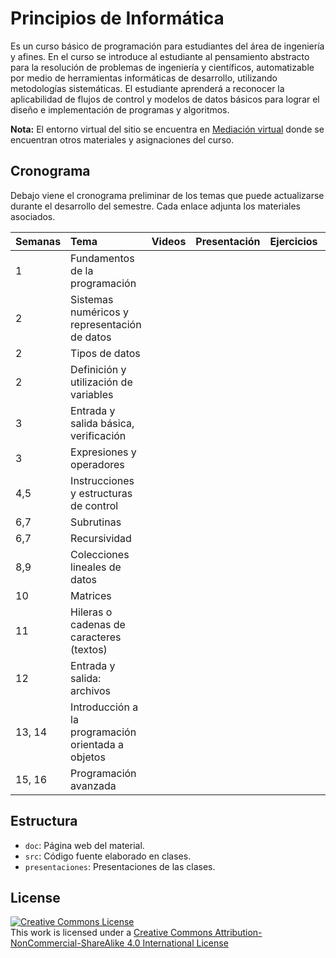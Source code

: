 
# Principios de Informática

Es un curso básico de programación para estudiantes del área de ingeniería y afines. En el curso se introduce al estudiante al pensamiento abstracto para la resolución de problemas de ingeniería y científicos, automatizable por medio de herramientas informáticas de desarrollo, utilizando metodologías sistemáticas. El estudiante aprenderá a reconocer la aplicabilidad de flujos de control y modelos de datos básicos para lograr el diseño e implementación de programas y algoritmos.

**Nota:** El entorno virtual del sitio se encuentra en [Mediación virtual](https://mv1.mediacionvirtual.ucr.ac.cr/course/view.php?id=25319) donde se encuentran otros materiales y asignaciones del curso.

## Cronograma

Debajo viene el cronograma preliminar de los temas que puede actualizarse durante el desarrollo del semestre. Cada enlace adjunta los materiales asociados.

| Semanas | Tema | Videos | Presentación | Ejercicios |  Código |
| :------------- | :-------- | :-------- | :-------- |  :-------- | :-------- |
1 | Fundamentos de la programación | [<i class="fa-solid fa-file-code"></i>](MATERIAL)
2 | Sistemas numéricos y representación de datos |
2 | Tipos de datos |
2 | Definición y utilización de variables |
3 | Entrada y salida básica, verificación |
3 | Expresiones y operadores |
4,5 | Instrucciones y estructuras de control |
6,7 | Subrutinas |
6,7 | Recursividad |
8,9 | Colecciones lineales de datos |
10 | Matrices |
11 | Hileras o cadenas de caracteres (textos) |
12 | Entrada y salida: archivos |
13, 14 | Introducción a la programación orientada a objetos |
15, 16 | Programación avanzada |

## Estructura

- `doc`: Página web del material.
- `src`: Código fuente elaborado en clases.
- `presentaciones`: Presentaciones de las clases.

## License

<a rel="license" href="http://creativecommons.org/licenses/by-nc-sa/4.0/"><img alt="Creative Commons License" style="border-width:0" src="https://i.creativecommons.org/l/by-nc-sa/4.0/88x31.png" /></a><br />This work is licensed under a <a rel="license" href="http://creativecommons.org/licenses/by-nc-sa/4.0/">Creative Commons Attribution-NonCommercial-ShareAlike 4.0 International License</a>